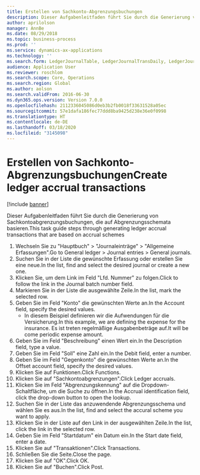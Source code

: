```yaml
---
title: Erstellen von Sachkonto-Abgrenzungsbuchungen
description: Dieser Aufgabenleitfaden führt Sie durch die Generierung von Sachkontoabgrenzungsbuchungen, die auf Abgrenzungsschemata basieren.
author: aprilolson
manager: AnnBe
ms.date: 08/29/2018
ms.topic: business-process
ms.prod: ''
ms.service: dynamics-ax-applications
ms.technology: ''
ms.search.form: LedgerJournalTable, LedgerJournalTransDaily, LedgerJournalTransAccrual, LedgerJournalTransAccrualTrans
audience: Application User
ms.reviewer: roschlom
ms.search.scope: Core, Operations
ms.search.region: Global
ms.author: aolson
ms.search.validFrom: 2016-06-30
ms.dyn365.ops.version: Version 7.0.0
ms.openlocfilehash: 2112336045086d0eb3b2fb0018f33631528a05ec
ms.sourcegitcommit: 57e1dafa186fec77ddd8ba9425d238e36e0f0998
ms.translationtype: HT
ms.contentlocale: de-DE
ms.lasthandoff: 03/18/2020
ms.locfileid: "3145098"
---
```

# <a name="create-ledger-accrual-transactions"></a><span data-ttu-id="13a33-103">Erstellen von Sachkonto-Abgrenzungsbuchungen</span><span class="sxs-lookup"><span data-stu-id="13a33-103">Create ledger accrual transactions</span></span>

[!include [banner](../../includes/banner.md)]

<span data-ttu-id="13a33-104">Dieser Aufgabenleitfaden führt Sie durch die Generierung von Sachkontoabgrenzungsbuchungen, die auf Abgrenzungsschemata basieren.</span><span class="sxs-lookup"><span data-stu-id="13a33-104">This task guide steps through generating ledger accrual transactions that are based on accrual schemes</span></span>

1. <span data-ttu-id="13a33-105">Wechseln Sie zu "Hauptbuch" > "Journaleinträge" > "Allgemeine Erfassungen".</span><span class="sxs-lookup"><span data-stu-id="13a33-105">Go to General ledger > Journal entries > General journals.</span></span>
2. <span data-ttu-id="13a33-106">Suchen Sie in der Liste die gewünschte Erfassung oder erstellen Sie eine neue.</span><span class="sxs-lookup"><span data-stu-id="13a33-106">In the list, find and select the desired journal or create a new one.</span></span>
3. <span data-ttu-id="13a33-107">Klicken Sie, um dem Link im Feld "Lfd. Nummer" zu folgen.</span><span class="sxs-lookup"><span data-stu-id="13a33-107">Click to follow the link in the Journal batch number field.</span></span>
4. <span data-ttu-id="13a33-108">Markieren Sie in der Liste die ausgewählte Zeile.</span><span class="sxs-lookup"><span data-stu-id="13a33-108">In the list, mark the selected row.</span></span>
5. <span data-ttu-id="13a33-109">Geben Sie im Feld "Konto" die gewünschten Werte an.</span><span class="sxs-lookup"><span data-stu-id="13a33-109">In the Account field, specify the desired values.</span></span>
    * <span data-ttu-id="13a33-110">In diesem Beispiel definieren wir die Aufwendungen für die Versicherung.</span><span class="sxs-lookup"><span data-stu-id="13a33-110">In this example, we are defining the expense for the insurance.</span></span> <span data-ttu-id="13a33-111">Es ist treten regelmäßige Ausgabenbeträge auf.</span><span class="sxs-lookup"><span data-stu-id="13a33-111">It will be come periodic expense amount.</span></span>  
6. <span data-ttu-id="13a33-112">Geben Sie im Feld "Beschreibung" einen Wert ein.</span><span class="sxs-lookup"><span data-stu-id="13a33-112">In the Description field, type a value.</span></span>
7. <span data-ttu-id="13a33-113">Geben Sie im Feld "Soll" eine Zahl ein.</span><span class="sxs-lookup"><span data-stu-id="13a33-113">In the Debit field, enter a number.</span></span>
8. <span data-ttu-id="13a33-114">Geben Sie im Feld "Gegenkonto" die gewünschten Werte an.</span><span class="sxs-lookup"><span data-stu-id="13a33-114">In the Offset account field, specify the desired values.</span></span>
9. <span data-ttu-id="13a33-115">Klicken Sie auf Funktionen.</span><span class="sxs-lookup"><span data-stu-id="13a33-115">Click Functions.</span></span>
10. <span data-ttu-id="13a33-116">Klicken Sie auf "Sachkontoabgrenzungen".</span><span class="sxs-lookup"><span data-stu-id="13a33-116">Click Ledger accruals.</span></span>
11. <span data-ttu-id="13a33-117">Klicken Sie im Feld "Abgrenzungskennung" auf die Dropdown-Schaltfläche, um die Suche zu öffnen.</span><span class="sxs-lookup"><span data-stu-id="13a33-117">In the Accrual identification field, click the drop-down button to open the lookup.</span></span>
12. <span data-ttu-id="13a33-118">Suchen Sie in der Liste das anzuwendende Abgrenzungsschema und wählen Sie es aus.</span><span class="sxs-lookup"><span data-stu-id="13a33-118">In the list, find and select the accural scheme you want to apply.</span></span>
13. <span data-ttu-id="13a33-119">Klicken Sie in der Liste auf den Link in der ausgewählten Zeile.</span><span class="sxs-lookup"><span data-stu-id="13a33-119">In the list, click the link in the selected row.</span></span>
14. <span data-ttu-id="13a33-120">Geben Sie im Feld "Startdatum" ein Datum ein.</span><span class="sxs-lookup"><span data-stu-id="13a33-120">In the Start date field, enter a date.</span></span>
15. <span data-ttu-id="13a33-121">Klicken Sie auf "Transaktionen".</span><span class="sxs-lookup"><span data-stu-id="13a33-121">Click Transactions.</span></span>
16. <span data-ttu-id="13a33-122">Schließen Sie die Seite.</span><span class="sxs-lookup"><span data-stu-id="13a33-122">Close the page.</span></span>
17. <span data-ttu-id="13a33-123">Klicken Sie auf "OK".</span><span class="sxs-lookup"><span data-stu-id="13a33-123">Click OK.</span></span>
18. <span data-ttu-id="13a33-124">Klicken Sie auf "Buchen".</span><span class="sxs-lookup"><span data-stu-id="13a33-124">Click Post.</span></span>

